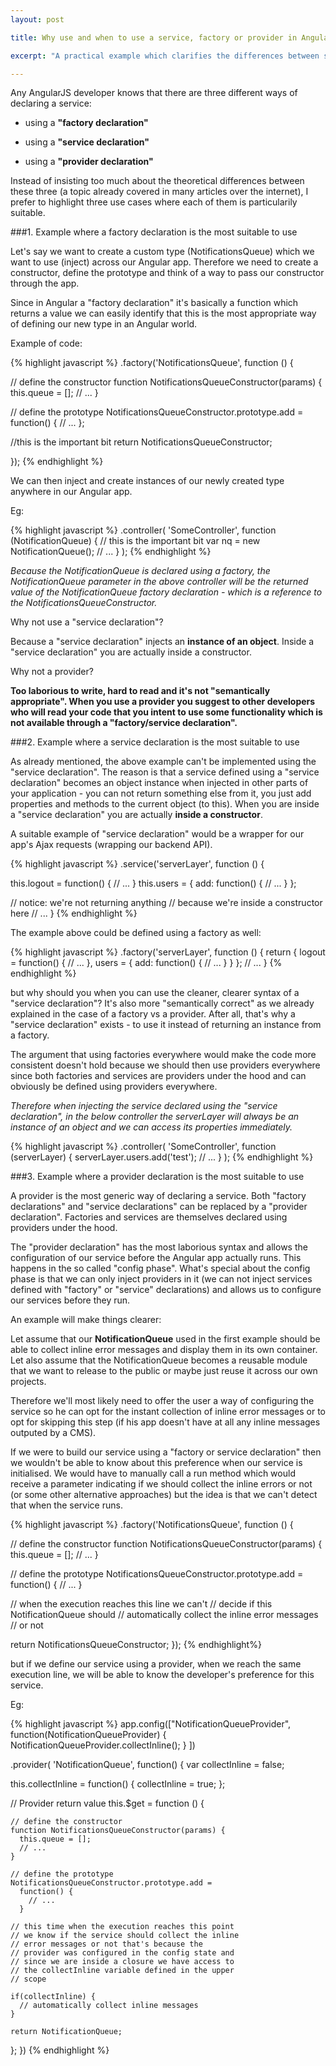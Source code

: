 ```yaml
---
layout: post

title: Why use and when to use a service, factory or provider in AngularJS

excerpt: "A practical example which clarifies the differences between services, factories and providers in AngularJS."

---
```


Any AngularJS developer knows that there are three different ways of declaring a service:

* using a **"factory declaration"**

* using a **"service declaration"**

* using a **"provider declaration"**

Instead of insisting too much about the theoretical differences between these three (a topic already covered in many articles over the internet), I prefer to highlight three use cases where each of them is particularily suitable.



###1. Example where a factory declaration is the most suitable to use

Let's say we want to create a custom type (NotificationsQueue) which we want to use (inject) across our Angular app. Therefore we need to create a constructor, define the prototype and think of a way to pass our constructor through the app.

Since in Angular a "factory declaration" it's basically a function which returns a value we can easily identify that this is the most appropriate way of defining our new type in an Angular world.

Example of code:

{% highlight javascript %}
.factory('NotificationsQueue', function () {

  // define the constructor
  function NotificationsQueueConstructor(params) {
    this.queue = [];
    // ...
  }

  // define the prototype
  NotificationsQueueConstructor.prototype.add =
  function() {
    // ...
  };

  //this is the important bit
  return NotificationsQueueConstructor;

});
{% endhighlight %}

We can then inject and create instances of our newly created type anywhere in our Angular app.

Eg:

{% highlight javascript %}
.controller(
  'SomeController',
  function (NotificationQueue) {
    // this is the important bit
    var nq = new NotificationQueue();
    // ...
  }
);
{% endhighlight %}

*Because the NotificationQueue is declared using a factory, the NotificationQueue parameter in the above controller will be the returned value of the NotificationQueue factory declaration - which is a reference to the NotificationsQueueConstructor.*

Why not use a "service declaration"?

Because a "service declaration" injects an **instance of an object**. Inside a "service declaration" you are actually inside a constructor.

Why not a provider?

**Too laborious to write, hard to read and it's not "semantically appropriate". When you use a provider you suggest to other developers who will read your code that you intent to use some functionality which is not available through a "factory/service declaration".**

###2. Example where a service declaration is the most suitable to use

As already mentioned, the above example can't be implemented using the "service declaration". The reason is that a service defined using a "service declaration" becomes an object instance when injected in other parts of your application - you can not return something else from it, you just add properties and methods to the current object (to this). When you are inside a "service declaration" you are actually **inside a constructor**.

A suitable example of "service declaration" would be a wrapper for our app's Ajax requests (wrapping our backend API).

{% highlight javascript %}
.service('serverLayer', function () {

  this.logout = function() {
      // ...
  }
  this.users = {
    add: function() {
        // ...
    }
  };

  // notice: we're not returning anything
  // because we're inside a constructor here
  // ...
}
{% endhighlight %}

The example above could be defined using a factory as well:

{% highlight javascript %}
.factory('serverLayer', function () {
  return {
    logout = function() {
        // ...
    },
    users = {
       add: function() {
           // ...
       }
     }
  };
  // ...
}
{% endhighlight %}

but why should you when you can use the cleaner, clearer syntax of a "service declaration"? It's also more "semantically correct" as we already explained in the case of a factory vs a provider. After all, that's why a "service declaration" exists - to use it instead of returning an instance from a factory.

The argument that using factories everywhere would make the code more consistent doesn't hold because we should then use providers everywhere since both factories and services are providers under the hood and can obviously be defined using providers everywhere.

*Therefore when injecting the service declared using the "service declaration", in the below controller the serverLayer will always be an instance of an object and we can access its properties immediately.*

{% highlight javascript %}
.controller( 'SomeController',
  function (serverLayer) {
    serverLayer.users.add('test');
    // ...
  }
);
{% endhighlight %}

###3. Example where a provider declaration is the most suitable to use

A provider is the most generic way of declaring a service. Both "factory declarations" and "service declarations" can be replaced by a "provider declaration". Factories and services are themselves declared using providers under the hood.

The "provider declaration" has the most laborious syntax and allows the configuration of our service before the Angular app actually runs. This happens in the so called "config phase". What's special about the config phase is that we can only inject providers in it (we can not inject services defined with "factory" or "service" declarations) and allows us to configure our services before they run.

An example will make things clearer:

Let assume that our **NotificationQueue** used in the first example should be able to collect inline error messages and display them in its own container. Let also assume that the NotificationQueue becomes a reusable module that we want to release to the public or maybe just reuse it across our own projects.

Therefore we'll most likely need to offer the user a way of configuring the service so he can opt for the instant collection of inline error messages or to opt for skipping this step (if his app doesn't have at all any inline messages outputed by a CMS).

If we were to build our service using a "factory or service declaration" then we wouldn't be able to know about this preference when our service is initialised. We would have to manually call a run method which would receive a parameter indicating if we should collect the inline errors or not (or some other alternative approaches) but the idea is that we can't detect that when the service runs.

{% highlight javascript %}
.factory('NotificationsQueue', function () {

  // define the constructor
  function NotificationsQueueConstructor(params) {
    this.queue = [];
    // ...
  }

  // define the prototype
  NotificationsQueueConstructor.prototype.add =
  function() {
    // ...
  }

  // when the execution reaches this line we can't
  // decide if this NotificationQueue should
  // automatically collect the inline error messages
  // or not

  return NotificationsQueueConstructor;
});
{% endhighlight%}

but if we define our service using a provider, when we reach the same execution line, we will be able to know the developer's preference for this service.

Eg:

{% highlight javascript %}
app.config(["NotificationQueueProvider",
  function(NotificationQueueProvider) {
    NotificationQueueProvider.collectInline();
  }
])

.provider( 'NotificationQueue', function() {
  var collectInline = false;

  this.collectInline = function() {
    collectInline = true;
  };

  // Provider return value
  this.$get = function () {

    // define the constructor
    function NotificationsQueueConstructor(params) {
      this.queue = [];
      // ...
    }

    // define the prototype
    NotificationsQueueConstructor.prototype.add =
      function() {
        // ...
      }

    // this time when the execution reaches this point
    // we know if the service should collect the inline
    // error messages or not that's because the
    // provider was configured in the config state and
    // since we are inside a closure we have access to
    // the collectInline variable defined in the upper
    // scope

    if(collectInline) {
      // automatically collect inline messages
    }         

    return NotificationQueue;
  };
})
{% endhighlight %}
